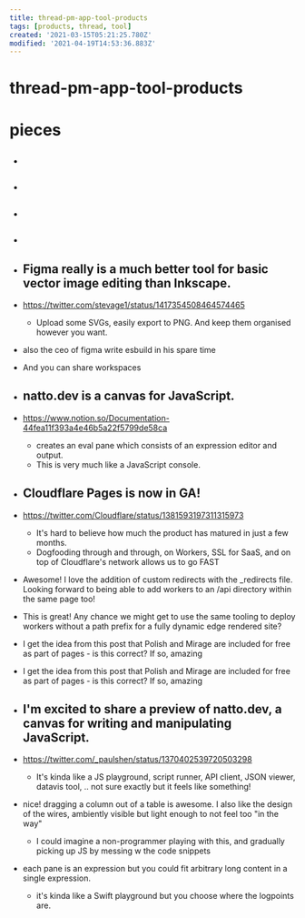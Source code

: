 ```yaml
---
title: thread-pm-app-tool-products
tags: [products, thread, tool]
created: '2021-03-15T05:21:25.780Z'
modified: '2021-04-19T14:53:36.883Z'
---
```


# thread-pm-app-tool-products

# pieces

- ## 

- ## 

- ## 

- ## 

- ## Figma really is a much better tool for basic vector image editing than Inkscape. 
- https://twitter.com/stevage1/status/1417354508464574465
  - Upload some SVGs, easily export to PNG. And keep them organised however you want.
- also the ceo of figma write esbuild in his spare time
- And you can share workspaces

- ## natto.dev is a canvas for JavaScript.
- https://www.notion.so/Documentation-44fea11f393a4e46b5a22f5799de58ca
  - creates an eval pane which consists of an expression editor and output. 
  - This is very much like a JavaScript console. 

- ## Cloudflare Pages is now in GA! 
- https://twitter.com/Cloudflare/status/1381593197311315973
  - It's hard to believe how much the product has matured in just a few months.
  - Dogfooding through and through, on Workers, SSL for SaaS, and on top of Cloudflare's network allows us to go FAST
- Awesome! I love the addition of custom redirects with the _redirects file. Looking forward to being able to add workers to an /api directory within the same page too! 
- This is great! Any chance we might get to use the same tooling to deploy workers without a path prefix for a fully dynamic edge rendered site? 
- I get the idea from this post that Polish and Mirage are included for free as part of pages - is this correct? If so, amazing
- I get the idea from this post that Polish and Mirage are included for free as part of pages - is this correct? If so, amazing

- ## I'm excited to share a preview of natto.dev, a canvas for writing and manipulating JavaScript.
- https://twitter.com/_paulshen/status/1370402539720503298
  - It's kinda like a JS playground, script runner, API client, JSON viewer, datavis tool, .. not sure exactly but it feels like something!
- nice! dragging a column out of a table is awesome. I also like the design of the wires, ambiently visible but light enough to not feel too "in the way"
  - I could imagine a non-programmer playing with this, and gradually picking up JS by messing w the code snippets
- each pane is an expression but you could fit arbitrary long content in a single expression.
  - it's kinda like a Swift playground but you choose where the logpoints are.
